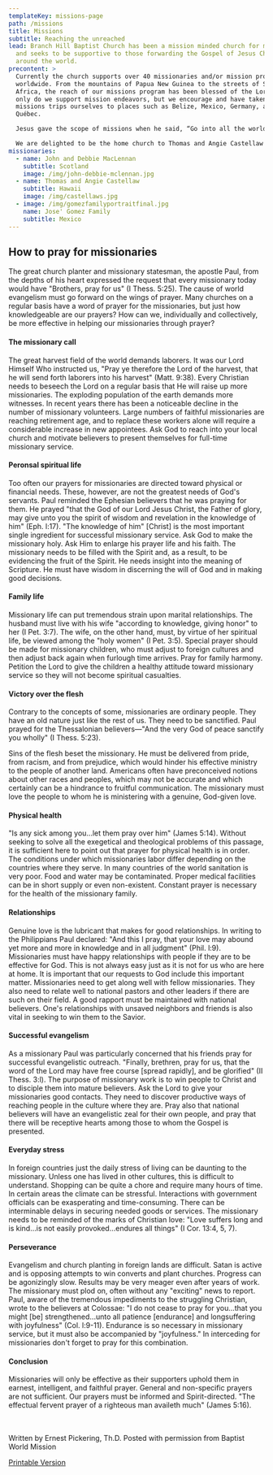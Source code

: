 ```yaml
---
templateKey: missions-page
path: /missions
title: Missions
subtitle: Reaching the unreached
lead: Branch Hill Baptist Church has been a mission minded church for many years
  and seeks to be supportive to those forwarding the Gospel of Jesus Christ
  around the world.
precontent: >
  Currently the church supports over 40 missionaries and/or mission projects
  worldwide. From the mountains of Papua New Guinea to the streets of South
  Africa, the reach of our missions program has been blessed of the Lord. Not
  only do we support mission endeavors, but we encourage and have taken many
  missions trips ourselves to places such as Belize, Mexico, Germany, and
  Québec.

  Jesus gave the scope of missions when he said, “Go into all the world and preach the gospel...” If you are looking for ideas on how to effectively pray for our missionaries and their needs, please take a look at the information below.

  We are delighted to be the home church to Thomas and Angie Castellaw who are serving in Germany and John and Debbie MacClennan who are serving in Scotland.
missionaries:
  - name: John and Debbie MacLennan
    subtitle: Scotland
    image: /img/john-debbie-mclennan.jpg
  - name: Thomas and Angie Castellaw
    subtitle: Hawaii
    image: /img/castellaws.jpg
  - image: /img/gomezfamilyportraitfinal.jpg
    name: Jose' Gomez Family
    subtitle: Mexico
---
```


## How to pray for missionaries

The great church planter and missionary statesman, the apostle Paul, from the depths of his heart expressed the request that every missionary today would have "Brothers, pray for us" (I Thess. 5:25). The cause of world evangelism must go forward on the wings of prayer. Many churches on a regular basis have a word of prayer for the missionaries, but just how knowledgeable are our prayers? How can we, individually and collectively, be more effective in helping our missionaries through prayer?

#### The missionary call

The great harvest field of the world demands laborers. It was our Lord Himself Who instructed us, "Pray ye therefore the Lord of the harvest, that he will send forth laborers into his harvest" (Matt. 9:38). Every Christian needs to beseech the Lord on a regular basis that He will raise up more missionaries. The exploding population of the earth demands more witnesses. In recent years there has been a noticeable decline in the number of missionary volunteers. Large numbers of faithful missionaries are reaching retirement age, and to replace these workers alone will require a considerable increase in new appointees. Ask God to reach into your local church and motivate believers to present themselves for full-time missionary service.

#### Peronsal spiritual life

Too often our prayers for missionaries are directed toward physical or financial needs. These, however, are not the greatest needs of God's servants. Paul reminded the Ephesian believers that he was praying for them. He prayed "that the God of our Lord Jesus Christ, the Father of glory, may give unto you the spirit of wisdom and revelation in the knowledge of him" (Eph. l:17). "The knowledge of him" [Christ] is the most important single ingredient for successful missionary service. Ask God to make the missionary holy. Ask Him to enlarge his prayer life and his faith. The missionary needs to be filled with the Spirit and, as a result, to be evidencing the fruit of the Spirit. He needs insight into the meaning of Scripture. He must have wisdom in discerning the will of God and in making good decisions.

#### Family life

Missionary life can put tremendous strain upon marital relationships. The husband must live with his wife "according to knowledge, giving honor" to her (I Pet. 3:7). The wife, on the other hand, must, by virtue of her spiritual life, be viewed among the "holy women" (I Pet. 3:5). Special prayer should be made for missionary children, who must adjust to foreign cultures and then adjust back again when furlough time arrives. Pray for family harmony. Petition the Lord to give the children a healthy attitude toward missionary service so they will not become spiritual casualties.

#### Victory over the flesh

Contrary to the concepts of some, missionaries are ordinary people. They have an old nature just like the rest of us. They need to be sanctified. Paul prayed for the Thessalonian believers—"And the very God of peace sanctify you wholly" (I Thess. 5:23).

Sins of the flesh beset the missionary. He must be delivered from pride, from racism, and from prejudice, which would hinder his effective ministry to the people of another land. Americans often have preconceived notions about other races and peoples, which may not be accurate and which certainly can be a hindrance to fruitful communication. The missionary must love the people to whom he is ministering with a genuine, God-given love.

#### Physical health

"Is any sick among you...let them pray over him" (James 5:14). Without seeking to solve all the exegetical and theological problems of this passage, it is sufficient here to point out that prayer for physical health is in order. The conditions under which missionaries labor differ depending on the countries where they serve. In many countries of the world sanitation is very poor. Food and water may be contaminated. Proper medical facilities can be in short supply or even non-existent. Constant prayer is necessary for the health of the missionary family.

#### Relationships

Genuine love is the lubricant that makes for good relationships. In writing to the Philippians Paul declared: "And this I pray, that your love may abound yet more and more in knowledge and in all judgment" (Phil. l:9). Missionaries must have happy relationships with people if they are to be effective for God. This is not always easy just as it is not for us who are here at home. It is important that our requests to God include this important matter. Missionaries need to get along well with fellow missionaries. They also need to relate well to national pastors and other leaders if there are such on their field. A good rapport must be maintained with national believers. One's relationships with unsaved neighbors and friends is also vital in seeking to win them to the Savior.

#### Successful evangelism

As a missionary Paul was particularly concerned that his friends pray for successful evangelistic outreach. "Finally, brethren, pray for us, that the word of the Lord may have free course [spread rapidly], and be glorified" (II Thess. 3:l). The purpose of missionary work is to win people to Christ and to disciple them into mature believers. Ask the Lord to give your missionaries good contacts. They need to discover productive ways of reaching people in the culture where they are. Pray also that national believers will have an evangelistic zeal for their own people, and pray that there will be receptive hearts among those to whom the Gospel is presented.

#### Everyday stress

In foreign countries just the daily stress of living can be daunting to the missionary. Unless one has lived in other cultures, this is difficult to understand. Shopping can be quite a chore and require many hours of time. In certain areas the climate can be stressful. Interactions with government officials can be exasperating and time-consuming. There can be interminable delays in securing needed goods or services. The missionary needs to be reminded of the marks of Christian love: "Love suffers long and is kind...is not easily provoked...endures all things" (I Cor. 13:4, 5, 7).

#### Perseverance

Evangelism and church planting in foreign lands are difficult. Satan is active and is opposing attempts to win converts and plant churches. Progress can be agonizingly slow. Results may be very meager even after years of work. The missionary must plod on, often without any "exciting" news to report. Paul, aware of the tremendous impediments to the struggling Christian, wrote to the believers at Colossae: "I do not cease to pray for you...that you might [be] strengthened...unto all patience [endurance] and longsuffering with joyfulness" (Col. l:9-11). Endurance is so necessary in missionary service, but it must also be accompanied by "joyfulness." In interceding for missionaries don't forget to pray for this combination.

#### Conclusion

Missionaries will only be effective as their supporters uphold them in earnest, intelligent, and faithful prayer. General and non-specific prayers are not sufficient. Our prayers must be informed and Spirit-directed. "The effectual fervent prayer of a righteous man availeth much" (James 5:16).
<br />
<br />
<br />

Written by Ernest Pickering, Th.D. Posted with permission from Baptist World Mission

[Printable Version](http://www.branchhill.org/resources/how-to-pray-for-missionaries.pdf)
